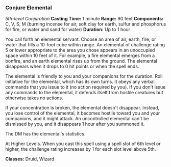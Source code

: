 ### Conjure Elemental
*5th-level Conjuration*
**Casting Time:** 1 minute
**Range:** 90 feet
**Components:** C, V, S, M (burning incense for air, soft clay for earth, sulfur and phosphorus for fire, or water and sand for water)
**Duration:** Up to 1 hour

You call forth an elemental servant. Choose an area of air, earth, fire, or water that fills a 10-foot cube within range. An elemental of challenge rating 5 or lower appropriate to the area you chose appears in an unoccupied space within 10 feet of it. For example, a fire elemental emerges from a bonfire, and an earth elemental rises up from the ground. The elemental disappears when it drops to 0 hit points or when the spell ends.

The elemental is friendly to you and your companions for the duration. Roll initiative for the elemental, which has its own turns. It obeys any verbal commands that you issue to it (no action required by you). If you don't issue any commands to the elemental, it defends itself from hostile creatures but otherwise takes no actions.

If your concentration is broken, the elemental doesn't disappear. Instead, you lose control of the elemental, it becomes hostile toward you and your companions, and it might attack. An uncontrolled elemental can't be dismissed by you, and it disappears 1 hour after you summoned it.

The DM has the elemental's statistics.

At Higher Levels. When you cast this spell using a spell slot of 6th level or higher, the challenge rating increases by 1 for each slot level above 5th.

**Classes:** Druid, Wizard
